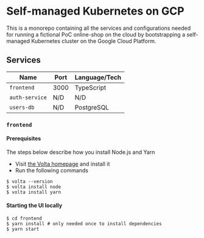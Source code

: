 # Self-managed Kubernetes on GCP

This is a monorepo containing all the services and configurations needed for running a fictional PoC online-shop on the cloud by bootstrapping a self-managed Kubernetes cluster on the Google Cloud Platform.

## Services

| Name           | Port | Language/Tech |
| -------------- | ---- | ------------- |
| `frontend`     | 3000 | TypeScript    |
| `auth-service` | N/D  | N/D           |
| `users-db`     | N/D  | PostgreSQL    |

### `frontend`

#### Prerequisites

The steps below describe how you install Node.js and Yarn

- Visit [the Volta homepage](https://volta.sh/) and install it
- Run the following commands

```console
$ volta --version
$ volta install node
$ volta install yarn
```

#### Starting the UI locally

```console
$ cd frontend
$ yarn install # only needed once to install dependencies
$ yarn start
```
